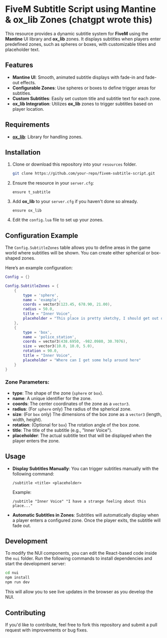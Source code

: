 # FiveM Subtitle Script using Mantine & ox_lib Zones (chatgpt wrote this)

This resource provides a dynamic subtitle system for **FiveM** using the **Mantine** UI library and **ox_lib** zones. It displays subtitles when players enter predefined zones, such as spheres or boxes, with customizable titles and placeholder text.

## Features

- **Mantine UI**: Smooth, animated subtitle displays with fade-in and fade-out effects.
- **Configurable Zones**: Use spheres or boxes to define trigger areas for subtitles.
- **Custom Subtitles**: Easily set custom title and subtitle text for each zone.
- **ox_lib Integration**: Utilizes **ox_lib** zones to trigger subtitles based on player location.

## Requirements

- **[ox_lib](https://github.com/overextended/ox_lib)**: Library for handling zones.

## Installation

1. Clone or download this repository into your `resources` folder.
   
   ```bash
   git clone https://github.com/your-repo/fivem-subtitle-script.git
   ```

2. Ensure the resource in your `server.cfg`:

   ```plaintext
   ensure t_subtitle
   ```

3. Add **ox_lib** to your `server.cfg` if you haven't done so already.

   ```plaintext
   ensure ox_lib
   ```

4. Edit the `config.lua` file to set up your zones.

## Configuration Example

The `Config.SubtitleZones` table allows you to define areas in the game world where subtitles will be shown. You can create either spherical or box-shaped zones.

Here’s an example configuration:

```lua
Config = {}

Config.SubtitleZones = {
    {
        type = 'sphere',
        name = 'example',
        coords = vector3(123.45, 678.90, 21.00),
        radius = 50.0,
        title = "Inner Voice",
        placeholder = "This place is pretty sketchy, I should get out of here"
    },
    {
        type = 'box',
        name = 'police_station',
        coords = vector3(438.6950, -982.0980, 30.7076),
        size = vector3(10.0, 10.0, 5.0),
        rotation = 90.0,
        title = "Inner Voice",
        placeholder = "Where can I get some help around here"
    }
}
```

### Zone Parameters:

- **type**: The shape of the zone (`sphere` or `box`).
- **name**: A unique identifier for the zone.
- **coords**: The center coordinates of the zone as a `vector3`.
- **radius**: (For `sphere` only) The radius of the spherical zone.
- **size**: (For `box` only) The dimensions of the box zone as a `vector3` (length, width, height).
- **rotation**: (Optional for `box`) The rotation angle of the box zone.
- **title**: The title of the subtitle (e.g., "Inner Voice").
- **placeholder**: The actual subtitle text that will be displayed when the player enters the zone.

## Usage

- **Display Subtitles Manually**: You can trigger subtitles manually with the following command:

   ```
   /subtitle <title> <placeholder>
   ```

   Example:

   ```
   /subtitle "Inner Voice" "I have a strange feeling about this place..."
   ```

- **Automatic Subtitles in Zones**: Subtitles will automatically display when a player enters a configured zone. Once the player exits, the subtitle will fade out.

## Development

To modify the NUI components, you can edit the React-based code inside the `nui` folder. Run the following commands to install dependencies and start the development server:

```bash
cd nui
npm install
npm run dev
```

This will allow you to see live updates in the browser as you develop the NUI.

## Contributing

If you'd like to contribute, feel free to fork this repository and submit a pull request with improvements or bug fixes.
